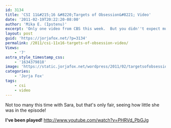 ```yaml
---
id: 3134
title: 'CSI 11&#215;16 &#8220;Targets of Obsession&#8221; Video'
date: '2011-02-19T20:22:20-08:00'
author: 'Mika E. (Ipstenu)'
excerpt: 'Only one video from CBS this week.  But you didn''t expect much, right?  Right.'
layout: post
guid: 'https://jorjafox.net/?p=3134'
permalink: /2011/csi-11x16-targets-of-obsession-video/
Views:
    - '7'
astra_style_timestamp_css:
    - '1634379818'
image: 'https://static.jorjafox.net/wordpress/2011/02/targetsofobsession-vid.jpg'
categories:
    - 'Jorja Fox'
tags:
    - csi
    - video
---
```


Not too many this time with Sara, but that's only fair, seeing how little she was in the episode!

<strong>I've been played!</strong>
http://www.youtube.com/watch?v=PHRVd_PbGJg